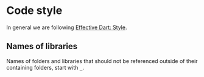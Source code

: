 # Code style

In general we are following [Effective Dart: Style](https://dart.dev/effective-dart/style).

## Names of libraries

Names of folders and libraries that should not be referenced outside
of their containing folders, start with `_`.
